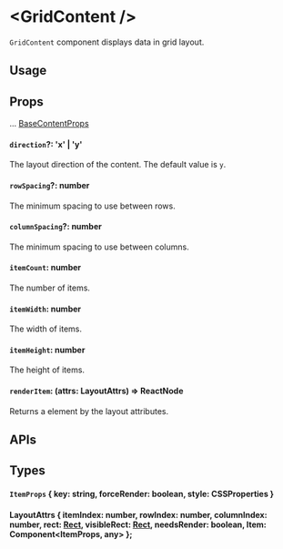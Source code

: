 # \<GridContent />

`GridContent` component displays data in grid layout.

## Usage

## Props

... [BaseContentProps](types.md#basecontentprops)

#### `direction`?: 'x' | 'y'

The layout direction of the content. The default value is `y`.

#### `rowSpacing`?: number

The minimum spacing to use between rows.

#### `columnSpacing`?: number

The minimum spacing to use between columns.

#### `itemCount`: number

The number of items.

#### `itemWidth`: number

The width of items.

#### `itemHeight`: number

The height of items.

#### `renderItem`: (attrs: LayoutAttrs) => ReactNode

Returns a element by the layout attributes.

## APIs

## Types

#### `ItemProps` { key: string, forceRender: boolean, style: CSSProperties }

#### LayoutAttrs { itemIndex: number, rowIndex: number, columnIndex: number, rect: [Rect](types.md#rect--x-number-y-number-width-number-height-number-), visibleRect: [Rect](types.md#rect--x-number-y-number-width-number-height-number-), needsRender: boolean, Item: Component<ItemProps, any> };
